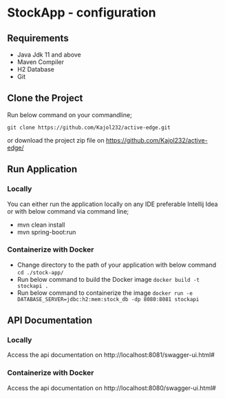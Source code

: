 # StockApp - configuration

## Requirements
- Java Jdk 11 and above
- Maven Compiler
- H2 Database
- Git

## Clone the Project
Run below command on your commandline;
 
``git clone https://github.com/Kajol232/active-edge.git``

or download the project zip file on https://github.com/Kajol232/active-edge/


## Run Application

### Locally

You can either run the application locally on any IDE preferable Intellij Idea or with below command via command line;

- mvn clean install
- mvn spring-boot:run


### Containerize with Docker
- Change directory to the path of your application with below command
``cd ./stock-app/``
- Run below command to build the Docker image
``docker build -t stockapi .``
- Run below command to containerize the image
``docker run -e DATABASE_SERVER=jdbc:h2:mem:stock_db -dp 8080:8081 stockapi``


## API Documentation

### Locally

Access the api documentation on http://localhost:8081/swagger-ui.html# 

### Containerize with Docker
Access the api documentation on http://localhost:8080/swagger-ui.html# 


